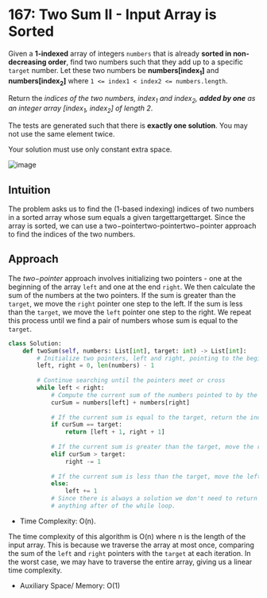 # 167: Two Sum II - Input Array is Sorted

Given a **1-indexed** array of integers `numbers` that is already **sorted in non-decreasing order**, find two numbers such that they add up to a specific `target` number. Let these two numbers be **numbers[index<sub>1</sub>]** and **numbers[index<sub>2</sub>]** where `1 <= index1 < index2 <= numbers.length`.

Return the _indices of the two numbers, index<sub>1</sub> and index<sub>2</sub>, **added by one** as an integer array [index<sub>1</sub>, index<sub>2</sub>] of length 2_.

The tests are generated such that there is **exactly one solution**. You may not use the same element twice.

Your solution must use only constant extra space.

![image](https://user-images.githubusercontent.com/76984271/235998717-a514b126-cfad-44fe-b1b4-ba5f10be2ead.png)

## Intuition
The problem asks us to find the (1-based indexing) indices of two numbers in a sorted array whose sum equals a given targettargettarget. Since the array is sorted, we can use a two−pointertwo-pointertwo−pointer approach to find the indices of the two numbers.

## Approach
The _two−pointer_ approach involves initializing two pointers - one at the beginning of the array `left` and one at the end `right`. We then calculate the sum of the numbers at the two pointers. If the sum is greater than the `target`, we move the `right` pointer one step to the left. If the sum is less than the `target`, we move the `left` pointer one step to the right. We repeat this process until we find a pair of numbers whose sum is equal to the `target`.

```python
class Solution:
    def twoSum(self, numbers: List[int], target: int) -> List[int]:
        # Initialize two pointers, left and right, pointing to the beginning and end of the input list
        left, right = 0, len(numbers) - 1
        
        # Continue searching until the pointers meet or cross
        while left < right:
            # Compute the current sum of the numbers pointed to by the two pointers
            curSum = numbers[left] + numbers[right]
            
            # If the current sum is equal to the target, return the indices of the two numbers
            if curSum == target:
                return [left + 1, right + 1]
            
            # If the current sum is greater than the target, move the right pointer to the left
            elif curSum > target:
                right -= 1
            
            # If the current sum is less than the target, move the left pointer to the right
            else:
                left += 1
            # Since there is always a solution we don't need to return
            # anything after of the while loop. 
```

* Time Complexity: O(n). 


The time complexity of this algorithm is O(n) where n is the length of the input array. This is because we traverse the array at most once, comparing the sum of the `left` and `right` pointers with the `target` at each iteration. In the worst case, we may have to traverse the entire array, giving us a linear time complexity.

* Auxiliary Space/ Memory: O(1) 
